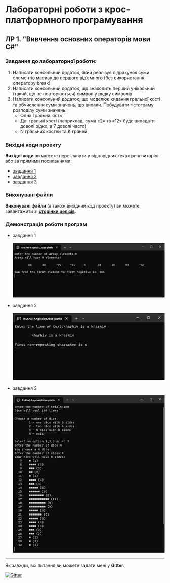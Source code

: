 # Лабораторні роботи з крос-платформного програмування

## ЛР 1. "Вивчення основних операторів мови С#"

### Завдання до лабораторної роботи:
1. Написати консольний додаток, який реалізує підрахунок суми елементів масиву до першого від’ємного (без використання оператору break) 
2. Написати консольний додаток, що знаходить перший унікальний (такий, що не повторюється) символ у рядку символів
3. Написати консольний додаток, що моделює кидання гральної кості та обчислення суми значень, що випали. Побудувати гістограму розподілу суми значень.
    - Одна гральна кість
    - Дві гральні кості (наприклад, сума «2» та «12» буде випадати доволі рідко, а 7 доволі часто)
    - N гральних костей та K граней

### Вихідні коди проекту

**Вихідні коди** ви можете переглянути у відповідних теках репозиторію або за прямими посиланнями:
* [завдання 1](https://github.com/angelina-babych/Cross-Platform-Labs/blob/main/LR1CrossPlatform/LR1CrossPlatform/L1Task1.cs)
* [завдання 2](https://github.com/angelina-babych/Cross-Platform-Labs/blob/main/LR1CrossPlatform/L1Task2/L1Task2.cs)
* [завдання 3](https://github.com/angelina-babych/Cross-Platform-Labs/blob/main/LR1CrossPlatform/L1Task3/Program.cs)

### Виконувані файли

**Виконувані файли** (а також вихідний код проекту) ви можете завантажити зі [**сторінки релізів**](https://github.com/angelina-babych/Cross-Platform-Labs/releases/tag/v1.0.0).

### Демонстрація роботи програм

* завдання 1
    
    ![Task1](https://github.com/angelina-babych/Cross-Platform-Labs/blob/main/images/L1/L1T1.png)
* завдання 2
    
    ![Task2](https://github.com/angelina-babych/Cross-Platform-Labs/blob/main/images/L1/L1T2.png)
* завдання 3
    
    ![Task3](https://github.com/angelina-babych/Cross-Platform-Labs/blob/main/images/L1/L1T3.png)

---

Як завжди, всі питання ви можете задати мені у **Gitter**:

[![Gitter](https://badges.gitter.im/angelina-babych/community.svg)](https://gitter.im/angelina-babych/community?utm_source=badge&utm_medium=badge&utm_campaign=pr-badge)
 
